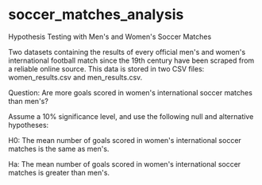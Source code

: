 # soccer_matches_analysis
Hypothesis Testing with Men's and Women's Soccer Matches


Two datasets containing the results of every official men's and women's international football match since the 19th century have been scraped from a reliable online source. This data is stored in two CSV files: women_results.csv and men_results.csv.

Question:
Are more goals scored in women's international soccer matches than men's?


Assume a 10% significance level, and use the following null and alternative hypotheses:

H0: The mean number of goals scored in women's international soccer matches is the same as men's.

Ha: The mean number of goals scored in women's international soccer matches is greater than men's.
